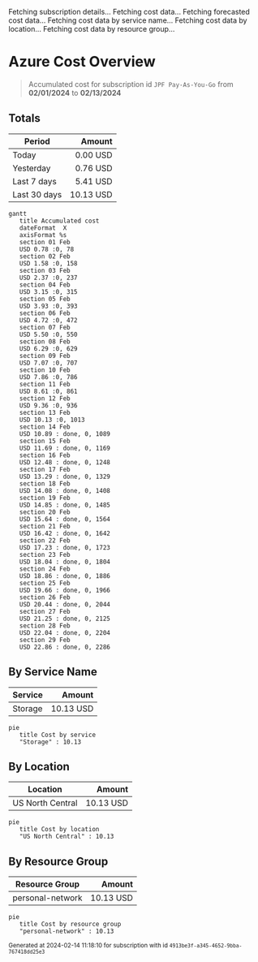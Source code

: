 Fetching subscription details...
Fetching cost data...
Fetching forecasted cost data...
Fetching cost data by service name...
Fetching cost data by location...
Fetching cost data by resource group...
# Azure Cost Overview

> Accumulated cost for subscription id `JPF Pay-As-You-Go` from **02/01/2024** to **02/13/2024**

## Totals

|Period|Amount|
|---|---:|
|Today|0.00 USD|
|Yesterday|0.76 USD|
|Last 7 days|5.41 USD|
|Last 30 days|10.13 USD|

```mermaid
gantt
   title Accumulated cost
   dateFormat  X
   axisFormat %s
   section 01 Feb
   USD 0.78 :0, 78
   section 02 Feb
   USD 1.58 :0, 158
   section 03 Feb
   USD 2.37 :0, 237
   section 04 Feb
   USD 3.15 :0, 315
   section 05 Feb
   USD 3.93 :0, 393
   section 06 Feb
   USD 4.72 :0, 472
   section 07 Feb
   USD 5.50 :0, 550
   section 08 Feb
   USD 6.29 :0, 629
   section 09 Feb
   USD 7.07 :0, 707
   section 10 Feb
   USD 7.86 :0, 786
   section 11 Feb
   USD 8.61 :0, 861
   section 12 Feb
   USD 9.36 :0, 936
   section 13 Feb
   USD 10.13 :0, 1013
   section 14 Feb
   USD 10.89 : done, 0, 1089
   section 15 Feb
   USD 11.69 : done, 0, 1169
   section 16 Feb
   USD 12.48 : done, 0, 1248
   section 17 Feb
   USD 13.29 : done, 0, 1329
   section 18 Feb
   USD 14.08 : done, 0, 1408
   section 19 Feb
   USD 14.85 : done, 0, 1485
   section 20 Feb
   USD 15.64 : done, 0, 1564
   section 21 Feb
   USD 16.42 : done, 0, 1642
   section 22 Feb
   USD 17.23 : done, 0, 1723
   section 23 Feb
   USD 18.04 : done, 0, 1804
   section 24 Feb
   USD 18.86 : done, 0, 1886
   section 25 Feb
   USD 19.66 : done, 0, 1966
   section 26 Feb
   USD 20.44 : done, 0, 2044
   section 27 Feb
   USD 21.25 : done, 0, 2125
   section 28 Feb
   USD 22.04 : done, 0, 2204
   section 29 Feb
   USD 22.86 : done, 0, 2286
```

## By Service Name

|Service|Amount|
|---|---:|
|Storage|10.13 USD|

```mermaid
pie
   title Cost by service
   "Storage" : 10.13
```

## By Location

|Location|Amount|
|---|---:|
|US North Central|10.13 USD|

```mermaid
pie
   title Cost by location
   "US North Central" : 10.13
```

## By Resource Group

|Resource Group|Amount|
|---|---:|
|personal-network|10.13 USD|

```mermaid
pie
   title Cost by resource group
   "personal-network" : 10.13
```

<sup>Generated at 2024-02-14 11:18:10 for subscription with id `4913be3f-a345-4652-9bba-767418dd25e3`</sup>
